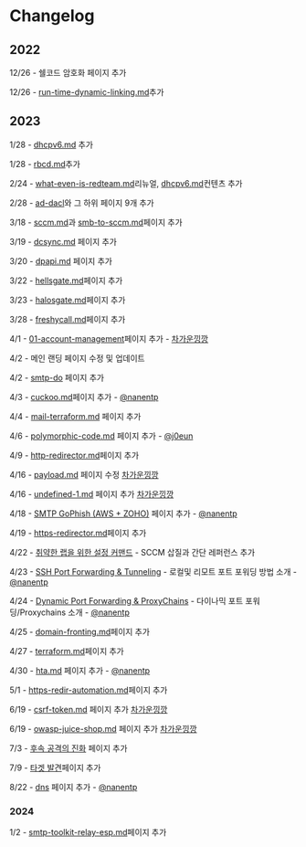 # Changelog

## 2022

12/26 - 쉘코드 암호화 페이지 추가

12/26 - [run-time-dynamic-linking.md](../defense-evasion/run-time-dynamic-linking.md "mention")추가

## 2023

1/28 - [dhcpv6.md](../credential-access/dhcpv6.md "mention") 추가

1/28 - [rbcd.md](../privilege-escalation/ad/rbcd.md "mention")추가

2/24 - [what-even-is-redteam.md](../what-even-is-redteam.md "mention")리뉴얼, [dhcpv6.md](../credential-access/dhcpv6.md "mention")컨텐츠 추가

2/28 - [ad-dacl](../privilege-escalation/ad-dacl/ "mention")와 그 하위 페이지 9개 추가

3/18 - [sccm.md](../privilege-escalation/ad/sccm.md "mention")과 [smb-to-sccm.md](../credential-access/ntlm-relay/smb-to-sccm.md "mention")페이지 추가

3/19 - [dcsync.md](../credential-access/dcsync.md "mention") 페이지 추가

3/20 - [dpapi.md](../credential-access/dpapi.md "mention") 페이지 추가

3/22 - [hellsgate.md](../personal-research/readme-and-template/hellsgate.md "mention")페이지 추가

3/23 - [halosgate.md](../personal-research/readme-and-template/halosgate.md "mention")페이지 추가

3/28 - [freshycall.md](../personal-research/readme-and-template/freshycall.md "mention")페이지 추가

4/1 - [01-account-management](../critical-info-infrastructure/01-account-management/ "mention")페이지 추가 - [차가운낑깡](https://app.gitbook.com/u/1y9ExMjOF5OnXgSOyWROhJQascW2 "mention")

4/2 - 메인 랜딩 페이지 수정 및 업데이트

4/2 - [smtp-do](../infrastructure/smtp-do/ "mention") 페이지 추가

4/3 - [cuckoo.md](../homelab/cuckoo.md "mention")페이지 추가 - [@nanentp](ttps://github.com/nanentp)

4/4 - [mail-terraform.md](../infrastructure/infra-automation/mail-terraform.md "mention") 페이지 추가

4/6 - [polymorphic-code.md](../defense-evasion/polymorphic-code.md "mention") 페이지 추가 - [@j0eun](https://github.com/j0eun)

4/9 - [http-redirector.md](../infrastructure/http-redirector.md "mention")페이지 추가

4/16 - [payload.md](../critical-info-infrastructure/01-account-management/payload.md "mention") 페이지 수정 [차가운낑깡](https://app.gitbook.com/u/1y9ExMjOF5OnXgSOyWROhJQascW2 "mention")

4/16 - [undefined-1.md](../critical-info-infrastructure/01-account-management/undefined-1.md "mention") 페이지 추가 [차가운낑깡](https://app.gitbook.com/u/1y9ExMjOF5OnXgSOyWROhJQascW2 "mention")

4/18 - [SMTP GoPhish (AWS + ZOHO)](../infrastructure/smtp-aws-zoho.md) 페이지 추가 - [@nanentp](ttps://github.com/nanentp)

4/19 - [https-redirector.md](../infrastructure/https-redirector.md "mention")페이지 추가

4/22 - [취약한 랩을 위한 설정 커맨드](https://www.xn--hy1b43d247a.com/homelab/homelab-misconfigurations) - SCCM 삽질과 간단 레퍼런스 추가

4/23 - [SSH Port Forwarding & Tunneling](../lateral-movement/ssh-tunnel.md) - 로컬및 리모트 포트 포워딩 방법 소개 -[@nanentp](ttps://github.com/nanentp)

4/24 - [Dynamic Port Forwarding & ProxyChains](../lateral-movement/dynamic-port-fowarding.md) - 다이나믹 포트 포워딩/Proxychains 소개 - [@nanentp](ttps://github.com/nanentp)

4/25 - [domain-fronting.md](../infrastructure/domain-fronting.md "mention")페이지 추가

4/27 - [terraform.md](../infrastructure/infra-automation/terraform.md "mention")페이지 추가

4/30 - [hta.md](../initial-access/phish-attachments/hta.md "mention") 페이지 추가 - [@nanentp](ttps://github.com/nanentp)

5/1 - [https-redir-automation.md](../infrastructure/infra-automation/https-redir-automation.md "mention")페이지 추가

6/19 - [csrf-token.md](../critical-info-infrastructure/01-account-management/csrf-token.md "mention") 페이지 추가 [차가운낑깡](https://app.gitbook.com/u/1y9ExMjOF5OnXgSOyWROhJQascW2 "mention")

6/19 - [owasp-juice-shop.md](../critical-info-infrastructure/01-account-management/owasp-juice-shop.md "mention") 페이지 추가 [차가운낑깡](https://app.gitbook.com/u/1y9ExMjOF5OnXgSOyWROhJQascW2 "mention")

7/3 - [후속 공격의 진화](https://www.xn--hy1b43d247a.com/post-exploitation/evolution-of-postex) 페이지 추가&#x20;

7/9 - [타겟 발견](../initial-recon/target-discovery.md)페이지 추가&#x20;

8/22 - [dns](../basic-concepts/dns/ "mention") 페이지 추가 - [@nanentp](ttps://github.com/nanentp)

### 2024

1/2 - [smtp-toolkit-relay-esp.md](../infrastructure/smtp-toolkit-relay-esp.md "mention")페이지 추가&#x20;
